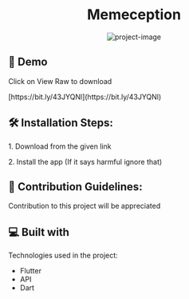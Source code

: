<h1 align="center" id="title">Memeception</h1>

<p align="center"><img src="https://socialify.git.ci/rohankarn35/Memeception/image?description=1&amp;language=1&amp;name=1&amp;owner=1&amp;stargazers=1&amp;theme=Light" alt="project-image"></p>

<h2>🚀 Demo</h2>

<p>Click on View Raw to download  </p> [https://bit.ly/43JYQNl](https://bit.ly/43JYQNl)

<h2>🛠️ Installation Steps:</h2>

<p>1. Download from the given link</p>

<p>2. Install the app (If it says harmful ignore that)</p>

<h2>🍰 Contribution Guidelines:</h2>

Contribution to this project will be appreciated

  
  
<h2>💻 Built with</h2>

Technologies used in the project:

*   Flutter
*   API
*   Dart